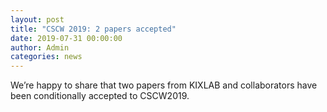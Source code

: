 ```yaml
---
layout: post
title: "CSCW 2019: 2 papers accepted"
date: 2019-07-31 00:00:00
author: Admin
categories: news
---
```


We’re happy to share that two papers from KIXLAB and collaborators have been conditionally accepted to CSCW2019.